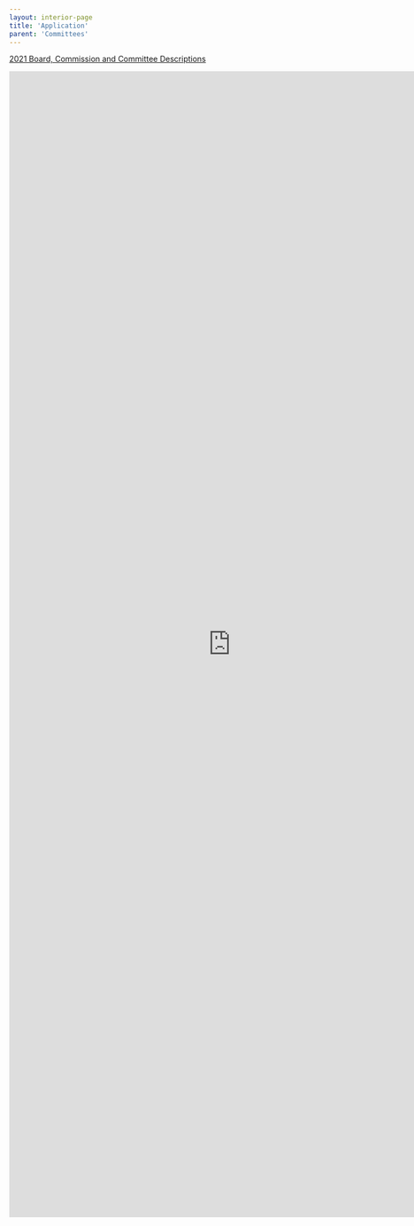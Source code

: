 ```yaml
---
layout: interior-page
title: 'Application'
parent: 'Committees'
---
```


[2021 Board, Commission and Committee Descriptions](https://storage.googleapis.com/static.rutherford-nj.com/committees/2021%20Committee%20Descriptions.pdf)

<iframe src="https://docs.google.com/forms/d/e/1FAIpQLScBPDUgaMXiHBhTBnsvMwDM82Z9mqgKGlhqvcTbkKf0pm1fLA/viewform?embedded=true" width="800" height="2070" frameborder="0" marginheight="0" marginwidth="0">Loading…</iframe>
